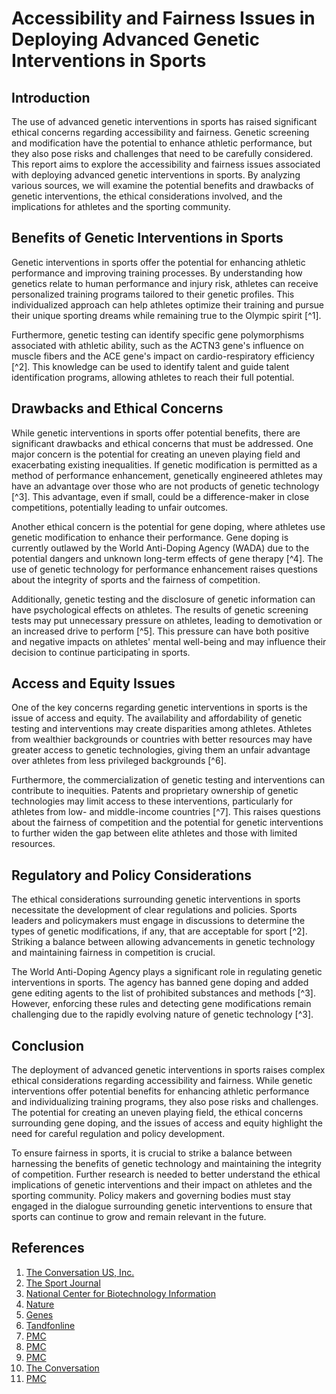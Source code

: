 # Accessibility and Fairness Issues in Deploying Advanced Genetic Interventions in Sports

## Introduction

The use of advanced genetic interventions in sports has raised significant ethical concerns regarding accessibility and fairness. Genetic screening and modification have the potential to enhance athletic performance, but they also pose risks and challenges that need to be carefully considered. This report aims to explore the accessibility and fairness issues associated with deploying advanced genetic interventions in sports. By analyzing various sources, we will examine the potential benefits and drawbacks of genetic interventions, the ethical considerations involved, and the implications for athletes and the sporting community.

## Benefits of Genetic Interventions in Sports

Genetic interventions in sports offer the potential for enhancing athletic performance and improving training processes. By understanding how genetics relate to human performance and injury risk, athletes can receive personalized training programs tailored to their genetic profiles. This individualized approach can help athletes optimize their training and pursue their unique sporting dreams while remaining true to the Olympic spirit [^1].

Furthermore, genetic testing can identify specific gene polymorphisms associated with athletic ability, such as the ACTN3 gene's influence on muscle fibers and the ACE gene's impact on cardio-respiratory efficiency [^2]. This knowledge can be used to identify talent and guide talent identification programs, allowing athletes to reach their full potential.

## Drawbacks and Ethical Concerns

While genetic interventions in sports offer potential benefits, there are significant drawbacks and ethical concerns that must be addressed. One major concern is the potential for creating an uneven playing field and exacerbating existing inequalities. If genetic modification is permitted as a method of performance enhancement, genetically engineered athletes may have an advantage over those who are not products of genetic technology [^3]. This advantage, even if small, could be a difference-maker in close competitions, potentially leading to unfair outcomes.

Another ethical concern is the potential for gene doping, where athletes use genetic modification to enhance their performance. Gene doping is currently outlawed by the World Anti-Doping Agency (WADA) due to the potential dangers and unknown long-term effects of gene therapy [^4]. The use of genetic technology for performance enhancement raises questions about the integrity of sports and the fairness of competition.

Additionally, genetic testing and the disclosure of genetic information can have psychological effects on athletes. The results of genetic screening tests may put unnecessary pressure on athletes, leading to demotivation or an increased drive to perform [^5]. This pressure can have both positive and negative impacts on athletes' mental well-being and may influence their decision to continue participating in sports.

## Access and Equity Issues

One of the key concerns regarding genetic interventions in sports is the issue of access and equity. The availability and affordability of genetic testing and interventions may create disparities among athletes. Athletes from wealthier backgrounds or countries with better resources may have greater access to genetic technologies, giving them an unfair advantage over athletes from less privileged backgrounds [^6].

Furthermore, the commercialization of genetic testing and interventions can contribute to inequities. Patents and proprietary ownership of genetic technologies may limit access to these interventions, particularly for athletes from low- and middle-income countries [^7]. This raises questions about the fairness of competition and the potential for genetic interventions to further widen the gap between elite athletes and those with limited resources.

## Regulatory and Policy Considerations

The ethical considerations surrounding genetic interventions in sports necessitate the development of clear regulations and policies. Sports leaders and policymakers must engage in discussions to determine the types of genetic modifications, if any, that are acceptable for sport [^2]. Striking a balance between allowing advancements in genetic technology and maintaining fairness in competition is crucial.

The World Anti-Doping Agency plays a significant role in regulating genetic interventions in sports. The agency has banned gene doping and added gene editing agents to the list of prohibited substances and methods [^3]. However, enforcing these rules and detecting gene modifications remain challenging due to the rapidly evolving nature of genetic technology [^3].

## Conclusion

The deployment of advanced genetic interventions in sports raises complex ethical considerations regarding accessibility and fairness. While genetic interventions offer potential benefits for enhancing athletic performance and individualizing training programs, they also pose risks and challenges. The potential for creating an uneven playing field, the ethical concerns surrounding gene doping, and the issues of access and equity highlight the need for careful regulation and policy development.

To ensure fairness in sports, it is crucial to strike a balance between harnessing the benefits of genetic technology and maintaining the integrity of competition. Further research is needed to better understand the ethical implications of genetic interventions and their impact on athletes and the sporting community. Policy makers and governing bodies must stay engaged in the dialogue surrounding genetic interventions to ensure that sports can continue to grow and remain relevant in the future.

## References

1. [The Conversation US, Inc.](https://theconversation.com/will-the-genetic-screening-of-athletes-change-sport-as-we-know-it-122781)
2. [The Sport Journal](https://thesportjournal.org/article/ethical-considerations-of-genetic-manipulation-in-sport/)
3. [National Center for Biotechnology Information](https://www.ncbi.nlm.nih.gov/pmc/articles/PMC7205921/)
4. [Nature](https://www.nature.com/articles/3303101)
5. [Genes](https://www.ncbi.nlm.nih.gov/pmc/articles/PMC8023127/)
6. [Tandfonline](https://www.tandfonline.com/doi/full/10.1080/17511320701425249)
7. [PMC](https://www.ncbi.nlm.nih.gov/pmc/articles/PMC4575312/)
8. [PMC](https://www.ncbi.nlm.nih.gov/pmc/articles/PMC9012664/)
9. [PMC](https://www.ncbi.nlm.nih.gov/pmc/articles/PMC7260159/)
10. [The Conversation](https://theconversation.com/equity-and-access-need-to-be-at-the-forefront-of-innovation-in-human-genome-editing-161794)
11. [PMC](https://www.ncbi.nlm.nih.gov/pmc/articles/PMC6733984/)